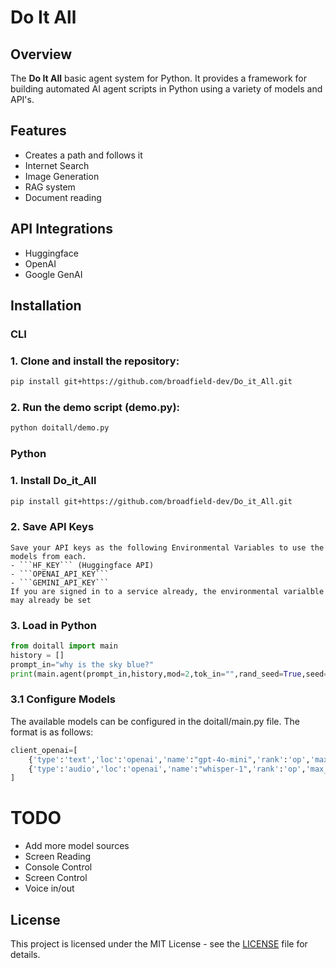 # Do It All

## Overview
The **Do It All** basic agent system for Python. It provides a framework for building automated AI agent scripts in Python using a variety of models and API's.

## Features
- Creates a path and follows it
- Internet Search
- Image Generation
- RAG system
- Document reading

## API Integrations
- Huggingface
- OpenAI
- Google GenAI

## Installation
### CLI

### 1. Clone and install the repository:
```bash
pip install git+https://github.com/broadfield-dev/Do_it_All.git
```

### 2. Run the demo script (demo.py):
```bash
python doitall/demo.py
```

### Python

### 1. Install Do_it_All
```bash
pip install git+https://github.com/broadfield-dev/Do_it_All.git
```

### 2. Save API Keys
```
Save your API keys as the following Environmental Variables to use the models from each.
- ```HF_KEY``` (Huggingface API)
- ```OPENAI_API_KEY```
- ```GEMINI_API_KEY```
If you are signed in to a service already, the environmental varialble may already be set
```

### 3. Load in Python
```python
from doitall import main
history = []
prompt_in="why is the sky blue?"
print(main.agent(prompt_in,history,mod=2,tok_in="",rand_seed=True,seed=1,max_thought=5,save_mem=False,recall_mem=False,rag_col=False))
```

### 3.1 Configure Models
The available models can be configured in the doitall/main.py file.  The format is as follows:

```python
client_openai=[
    {'type':'text','loc':'openai','name':"gpt-4o-mini",'rank':'op','max_tokens':128000,'schema':{'bos':['<|system|>','<|user|>','<|assistant|>'],'eos':'<|im_end|>'},'ppt':'None'},
    {'type':'audio','loc':'openai','name':"whisper-1",'rank':'op','max_tokens':32000,'schema':{'bos':[],'eos':''},'ppt':'None'},
]
```

# TODO
- Add more model sources
- Screen Reading
- Console Control
- Screen Control
- Voice in/out

## License
This project is licensed under the MIT License - see the [LICENSE](LICENSE) file for details.
